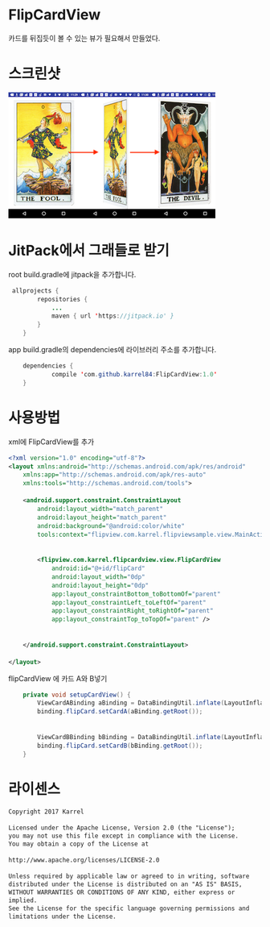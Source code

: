 # FlipCardView
카드를 뒤집듯이 볼 수 있는 뷰가 필요해서 만들었다.

# 스크린샷
![Screenshot](https://github.com/karrel84/FlipCardView/blob/master/screenshot.png?raw=true)

# JitPack에서 그래들로 받기
root build.gradle에 jitpack을 추가합니다.
```java
 allprojects {
		repositories {
			...
			maven { url 'https://jitpack.io' }
		}
	}
```
app build.gradle의 dependencies에 라이브러리 주소를 추가합니다.
```java
	dependencies {
	        compile 'com.github.karrel84:FlipCardView:1.0'
	}
```

# 사용방법
xml에 FlipCardView를 추가
```xml
<?xml version="1.0" encoding="utf-8"?>
<layout xmlns:android="http://schemas.android.com/apk/res/android"
    xmlns:app="http://schemas.android.com/apk/res-auto"
    xmlns:tools="http://schemas.android.com/tools">

    <android.support.constraint.ConstraintLayout
        android:layout_width="match_parent"
        android:layout_height="match_parent"
        android:background="@android:color/white"
        tools:context="flipview.com.karrel.flipviewsample.view.MainActivity">


        <flipview.com.karrel.flipcardview.view.FlipCardView
            android:id="@+id/flipCard"
            android:layout_width="0dp"
            android:layout_height="0dp"
            app:layout_constraintBottom_toBottomOf="parent"
            app:layout_constraintLeft_toLeftOf="parent"
            app:layout_constraintRight_toRightOf="parent"
            app:layout_constraintTop_toTopOf="parent" />


    </android.support.constraint.ConstraintLayout>

</layout>
```
flipCardView 에 카드 A와 B넣기
```java
    private void setupCardView() {
        ViewCardABinding aBinding = DataBindingUtil.inflate(LayoutInflater.from(this), R.layout.view_card_a, null, false);
        binding.flipCard.setCardA(aBinding.getRoot());


        ViewCardBBinding bBinding = DataBindingUtil.inflate(LayoutInflater.from(this), R.layout.view_card_b, null, false);
        binding.flipCard.setCardB(bBinding.getRoot());
    }

```


# 라이센스
 ```code
Copyright 2017 Karrel

Licensed under the Apache License, Version 2.0 (the "License");
you may not use this file except in compliance with the License.
You may obtain a copy of the License at

http://www.apache.org/licenses/LICENSE-2.0

Unless required by applicable law or agreed to in writing, software
distributed under the License is distributed on an "AS IS" BASIS,
WITHOUT WARRANTIES OR CONDITIONS OF ANY KIND, either express or implied.
See the License for the specific language governing permissions and
limitations under the License.
